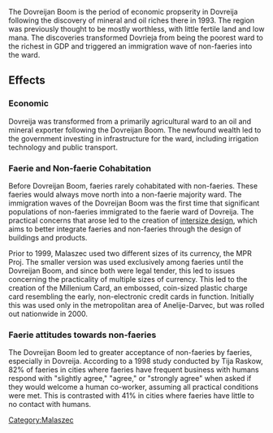 The Dovreijan Boom is the period of economic propserity in Dovreija
following the discovery of mineral and oil riches there in 1993. The
region was previously thought to be mostly worthless, with little
fertile land and low mana. The discoveries transformed Dovrieja from
being the poorest ward to the richest in GDP and triggered an
immigration wave of non-faeries into the ward.

## Effects

### Economic

Dovreija was transformed from a primarily agricultural ward to an oil
and mineral exporter following the Dovreijan Boom. The newfound wealth
led to the government investing in infrastructure for the ward,
including irrigation technology and public transport.

### Faerie and Non-faerie Cohabitation

Before Dovreijan Boom, faeries rarely cohabitated with non-faeries.
These faeries would always move north into a non-faerie majority ward.
The immigration waves of the Dovreijan Boom was the first time that
significant populations of non-faeries immigrated to the faerie ward of
Dovreija. The practical concerns that arose led to the creation of
[intersize
design](Architecture_in_Malaszec#Intersize_Design "wikilink"), which
aims to better integrate faeries and non-faeries through the design of
buildings and products.

Prior to 1999, Malaszec used two different sizes of its currency, the
MPR Proj. The smaller version was used exclusively among faeries until
the Dovreijan Boom, and since both were legal tender, this led to issues
concerning the practicality of multiple sizes of currency. This led to
the creation of the Millenium Card, an embossed, coin-sized plastic
charge card resembling the early, non-electronic credit cards in
function. Initially this was used only in the metropolitan area of
Anelije-Darvec, but was rolled out nationwide in 2000.

### Faerie attitudes towards non-faeries

The Dovreijan Boom led to greater acceptance of non-faeries by faeries,
especially in Dovreija. According to a 1998 study conducted by Tija
Raskow, 82% of faeries in cities where faeries have frequent business
with humans respond with "slightly agree," "agree," or "strongly agree"
when asked if they would welcome a human co-worker, assuming all
practical conditions were met. This is contrasted with 41% in cities
where faeries have little to no contact with humans.

[Category:Malaszec](Category:Malaszec "wikilink")